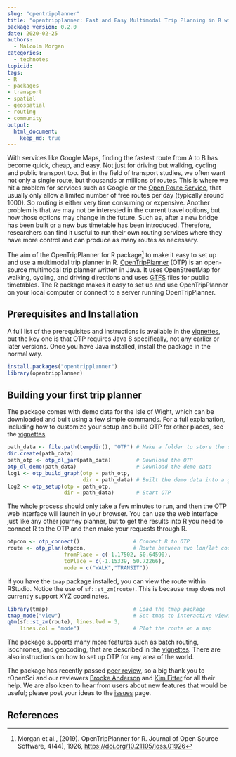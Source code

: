 ```yaml
---
slug: "opentripplanner"
title: "opentripplanner: Fast and Easy Multimodal Trip Planning in R with OpenTripPlanner"
package_version: 0.2.0
date: 2020-02-25
authors:
  - Malcolm Morgan
categories:
  - technotes
topicid: 
tags:
- R
- packages
- transport
- spatial
- geospatial
- routing
- community
output: 
  html_document:
    keep_md: true
---
```





With services like Google Maps, finding the fastest route from A to B has become quick, cheap, and easy. Not just for driving but walking, cycling and public transport too. But in the field of transport studies, we often want not only a single route, but thousands or millions of routes. This is where we hit a problem for services such as Google or the [Open Route Service](https://openrouteservice.org/), that usually only allow a limited number of free routes per day (typically around 1000). So routing is either very time consuming or expensive. Another problem is that we may not be interested in the current travel options, but how those options may change in the future. Such as, after a new bridge has been built or a new bus timetable has been introduced. Therefore, researchers can find it useful to run their own routing services where they have more control and can produce as many routes as necessary. 

The aim of the OpenTripPlanner for R package[^1] to make it easy to set up and use a multimodal trip planner in R. [OpenTripPlanner](https://www.opentripplanner.org/) (OTP) is an open-source multimodal trip planner written in Java. It uses OpenStreetMap for walking, cycling, and driving directions and uses [GTFS](https://developers.google.com/transit/gtfs) files for public timetables. The R package makes it easy to set up and use OpenTripPlanner on your local computer or connect to a server running OpenTripPlanner.

## Prerequisites and Installation 

A full list of the prerequisites and instructions is available in the  [vignettes](https://docs.ropensci.org/opentripplanner/articles/opentripplanner.html), but the key one is that OTP requires Java 8 specifically, not any earlier or later versions. Once you have Java installed,  install the package in the normal way.


```r
install.packages("opentripplanner") 
library(opentripplanner) 
```

## Building your first trip planner

The package comes with demo data for the Isle of Wight, which can be downloaded and built using a few simple commands. For a full explanation, including how to customize your setup and build OTP for other places, see the [vignettes](https://docs.ropensci.org/opentripplanner/articles/opentripplanner.html). 


```r
path_data <- file.path(tempdir(), "OTP") # Make a folder to store the data 
dir.create(path_data)  
path_otp <- otp_dl_jar(path_data)        # Download the OTP 
otp_dl_demo(path_data)                   # Download the demo data 
log1 <- otp_build_graph(otp = path_otp, 
                        dir = path_data) # Built the demo data into a graph 
log2 <- otp_setup(otp = path_otp, 
                  dir = path_data)       # Start OTP 
```

The whole process should only take a few minutes to run, and then the OTP web interface will launch in your browser. You can use the web interface just like any other journey planner, but to get the results into R you need to connect R to the OTP and then make your requests through R.


```r
otpcon <- otp_connect()                 # Connect R to OTP 
route <- otp_plan(otpcon,               # Route between two lon/lat coordinates 
                  fromPlace = c(-1.17502, 50.64590),  
                  toPlace = c(-1.15339, 50.72266),
                  mode = c("WALK","TRANSIT")) 
```

If you have the `tmap` package installed, you can view the route within RStudio. Notice the use of `sf::st_zm(route)`. This is because `tmap` does not currently support XYZ coordinates. 


```r
library(tmap)                           # Load the tmap package 
tmap_mode("view")                       # Set tmap to interactive viewing 
qtm(sf::st_zm(route), lines.lwd = 3, 
    lines.col = "mode")                 # Plot the route on a map 
```


The package supports many more features such as batch routing, isochrones, and geocoding, that are described in the [vignettes](https://docs.ropensci.org/opentripplanner/). There are also instructions on how to set up OTP for any area of the world.

The package has recently passed [peer review](https://github.com/ropensci/software-review/issues/295), so a big thank you to rOpenSci and our reviewers [Brooke Anderson](https://ropencontent/authorssci.org/authors/brooke-anderson/) and [Kim Fitter](https://github.com/kimnewzealand) for all their help. We are also keen to hear from users about new features that would be useful; please post your ideas to the [issues](https://github.com/ropensci/opentripplanner/issues) page. 

## References

[^1]: Morgan et al., (2019). OpenTripPlanner for R. Journal of Open Source Software, 4(44), 1926, https://doi.org/10.21105/joss.01926
